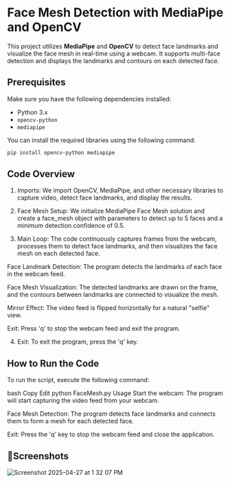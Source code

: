 # Face Mesh Detection with MediaPipe and OpenCV

This project utilizes **MediaPipe** and **OpenCV** to detect face landmarks and visualize the face mesh in real-time using a webcam. It supports multi-face detection and displays the landmarks and contours on each detected face.

## Prerequisites

Make sure you have the following dependencies installed:

- Python 3.x
- `opencv-python`
- `mediapipe`

You can install the required libraries using the following command:

```bash
pip install opencv-python mediapipe
```

## Code Overview
1. Imports:
We import OpenCV, MediaPipe, and other necessary libraries to capture video, detect face landmarks, and display the results.

2. Face Mesh Setup:
We initialize MediaPipe Face Mesh solution and create a face_mesh object with parameters to detect up to 5 faces and a minimum detection confidence of 0.5.

3. Main Loop:
The code continuously captures frames from the webcam, processes them to detect face landmarks, and then visualizes the face mesh on each detected face.

Face Landmark Detection: The program detects the landmarks of each face in the webcam feed.

Face Mesh Visualization: The detected landmarks are drawn on the frame, and the contours between landmarks are connected to visualize the mesh.

Mirror Effect: The video feed is flipped horizontally for a natural "selfie" view.

Exit: Press 'q' to stop the webcam feed and exit the program.

4. Exit:
To exit the program, press the 'q' key.

## How to Run the Code
To run the script, execute the following command:

bash
Copy
Edit
python FaceMesh.py
Usage
Start the webcam: The program will start capturing the video feed from your webcam.

Face Mesh Detection: The program detects face landmarks and connects them to form a mesh for each detected face.

Exit: Press the 'q' key to stop the webcam feed and close the application.

##  📸Screenshots
![Screenshot 2025-04-27 at 1 32 07 PM](https://github.com/user-attachments/assets/18f2d6aa-aed4-4a36-9f85-68a0953aa3fb)

